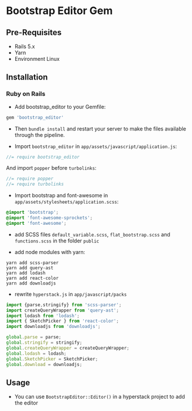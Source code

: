 # Bootstrap Editor Gem

## Pre-Requisites

* Rails 5.x
* Yarn
* Environment Linux

## Installation

### Ruby on Rails

* Add bootstrap_editor to your Gemfile:
```ruby
gem 'bootstrap_editor'
```

* Then `bundle install` and restart your server to make the files available through the pipeline.

* Import `bootstrap_editor` in `app/assets/javascript/application.js`:
```js
//= require bootstrap_editor
```

And import `popper` before `turbolinks`:
```js
//= require popper
//= require turbolinks
```

* Import bootstrap and font-awesome in `app/assets/stylesheets/application.scss`:
```scss
@import 'bootstrap';
@import 'font-awesome-sprockets';
@import 'font-awesome';
```

* add SCSS files `default_variable.scss`, `flat_bootstrap.scss` and `functions.scss` in the folder `public`

* add node modules with yarn:
```console
yarn add scss-parser
yarn add query-ast
yarn add lodash
yarn add react-color
yarn add downloadjs
```
* rewrite `hyperstack.js` in `app/javascript/packs`
```js
import {parse,stringify} from 'scss-parser';
import createQueryWrapper from 'query-ast';
import lodash from 'lodash';
import { SketchPicker } from 'react-color';
import downloadjs from 'downloadjs';

global.parse = parse;
global.stringify = stringify;
global.createQueryWrapper = createQueryWrapper;
global.lodash = lodash;
global.SketchPicker = SketchPicker;
global.download = downloadjs;
```

## Usage

* You can use `BootstrapEditor::Editor()` in a hyperstack project to add the editor